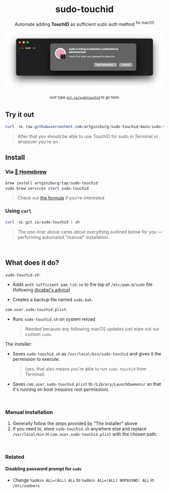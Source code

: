 <div align="center">

# sudo-touchid

Automate adding **TouchID** as sufficient sudo auth method <sup>for macOS</sup>
  
![Preview](preview.png)

<sup>Just type <a href="https://git.io/sudotouchid"><code>git.io/sudotouchid</code></a> to go here.</sup>
            
</div>

## Try it out

```powershell
curl -sL raw.githubusercontent.com/artginzburg/sudo-touchid/main/sudo-touchid.sh | sh
```

> After that you should be able to use TouchID for sudo in Terminal or whatever you're on

## Install

### Via [🍺 Homebrew](https://brew.sh/)

```powershell
brew install artginzburg/tap/sudo-touchid
sudo brew services start sudo-touchid
```

> Check out [the formula](https://github.com/artginzburg/homebrew-tap/blob/main/Formula/sudo-touchid.rb) if you're interested

### Using `curl`

```powershell
curl -sL git.io/sudo-touchid | sh
```

> The one-liner above cares about everything outlined below for you — performing automated "manual" installation.

<br />

## What does it do?

`sudo-touchid.sh`:

- Adds `auth sufficient pam_tid.so` to the top of `/etc/pam.d/sudo` file (following [@cabel's advice](https://twitter.com/cabel/status/931292107372838912))

- Creates a backup file named `sudo.bak`.

`com.user.sudo-touchid.plist`:

- Runs `sudo-touchid.sh` on system reload

  > Needed because any following macOS updates just wipe out our custom `sudo`.

The installer:

- Saves `sudo-touchid.sh` as `/usr/local/bin/sudo-touchid` and gives it the permission to execute.

  > (yes, that also means you're able to run `sudo-touchid` from Terminal)

- Saves `com.user.sudo-touchid.plist` to `/Library/LaunchDaemons/` so that it's running on boot (requires root permission).

<br />

### Manual installation

1. Generally follow the steps provided by "The installer" above
2. If you need to, store `sudo-touchid.sh` anywhere else and replace `/usr/local/bin` in `com.user.sudo-touchid.plist` with the chosen path.

<br />

### Related

#### Disabling password prompt for `sudo`

- Change `%admin ALL=(ALL) ALL` to `%admin ALL=(ALL) NOPASSWD: ALL` in `/etc/sudoers`
